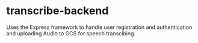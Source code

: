 # transcribe-backend

Uses the Express framework to handle user registration and authentication and uploading Audio to GCS for speech transcibing. 
